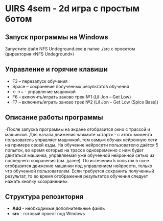# UIRS 4sem - 2d игра с простым ботом


## Запуск программы на Windows
Запустите файл NFS Undeground.exe в папке ./src с проектом (директория «NFS Undeground»)
## Управление и горячие клавиши
* F3 – перезапуск обучения
* Space – сохранение полученных результатов обучения
*  ←→− - управление машинкой
* F6 – включить/играть заново трек №1 (Lil Jon – Get Low)
* F7 – включить/играть заново трек №2 (Lil Jon – Get Low (Spice Bass))

## Описание работы программы
-После запуска программы на экране отобразится окно с трассой и машинкой. Для начала
движения нажмите «старт» - с этого момента пользователь управляет машинкой, тем самым
обучая нейронную сети на примере своей езды. На обучение нейросети пользователю даётся 5
попыток, во время которых на трассе одновременно с ним будет двигаться машинка, управляемая
уже обученной нейронной сетью из последнего сохранения (см. далее). По истечении 5 попыток в
окне отобразится движение машинки под управлением нейросети, только что обученной
пользователем. Если требуется сохранить полученный результат, то во время отображения
результатов обучения следует нажать кнопку «сохранение».

## Структура репозитория

- **Add** - необходимые дополнительные файлы
- **src** - готовый проект под Windows
